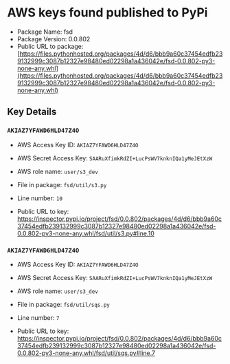 # AWS keys found published to PyPi

* Package Name: fsd
* Package Version: 0.0.802
* Public URL to package: [https://files.pythonhosted.org/packages/4d/d6/bbb9a60c37454edfb239132999c3087b12327e98480ed02298a1a436042e/fsd-0.0.802-py3-none-any.whl](https://files.pythonhosted.org/packages/4d/d6/bbb9a60c37454edfb239132999c3087b12327e98480ed02298a1a436042e/fsd-0.0.802-py3-none-any.whl)

## Key Details

### `AKIAZ7YFAWD6HLD47Z4O`

* AWS Access Key ID: `AKIAZ7YFAWD6HLD47Z4O`
* AWS Secret Access Key: `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` 
* AWS role name: `user/s3_dev`
* File in package: `fsd/util/s3.py`
* Line number: `10`

* Public URL to key: https://inspector.pypi.io/project/fsd/0.0.802/packages/4d/d6/bbb9a60c37454edfb239132999c3087b12327e98480ed02298a1a436042e/fsd-0.0.802-py3-none-any.whl/fsd/util/s3.py#line.10



### `AKIAZ7YFAWD6HLD47Z4O`

* AWS Access Key ID: `AKIAZ7YFAWD6HLD47Z4O`
* AWS Secret Access Key: `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` 
* AWS role name: `user/s3_dev`
* File in package: `fsd/util/sqs.py`
* Line number: `7`

* Public URL to key: https://inspector.pypi.io/project/fsd/0.0.802/packages/4d/d6/bbb9a60c37454edfb239132999c3087b12327e98480ed02298a1a436042e/fsd-0.0.802-py3-none-any.whl/fsd/util/sqs.py#line.7


